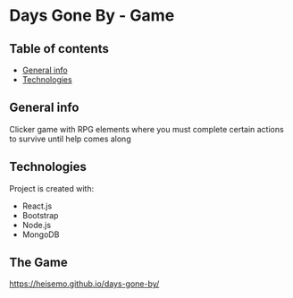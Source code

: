 # Days Gone By - Game

## Table of contents
* [General info](#general-info)
* [Technologies](#technologies)

## General info
Clicker game with RPG elements where you must complete certain actions to survive until help comes along
	
## Technologies
Project is created with:
* React.js
* Bootstrap
* Node.js
* MongoDB
	

## The Game

https://heisemo.github.io/days-gone-by/
